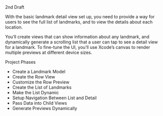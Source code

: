 2nd Draft

With the basic landmark detail view set up, you need to provide a way for users to see the full list of landmarks, and to view the details about each location.

You’ll create views that can show information about any landmark, and dynamically generate a scrolling list that a user can tap to see a detail view for a landmark.
To fine-tune the UI, you’ll use Xcode’s canvas to render multiple previews at different device sizes.

Project Phases
* Create a Landmark Model
* Create the Row View
* Customize the Row Preview
* Create the List of Landmarks
* Make the List Dynamic
* Setup Navigation Between List and Detail
* Pass Data into Child Views
* Generate Previews Dynamically
  
